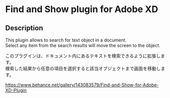 # Find and Show plugin for Adobe XD
## Description

This plugin allows to search for text object in a document.  
Select any item from the search results will move the screen to the object.

このプラグインは、ドキュメント内にあるテキストを検索できるように拡張します。  
検索した結果から任意の項目を選択すると該当オブジェクトまで画面を移動します。

https://www.behance.net/gallery/143083579/Find-and-Show-for-Adobe-XD-Plugin
